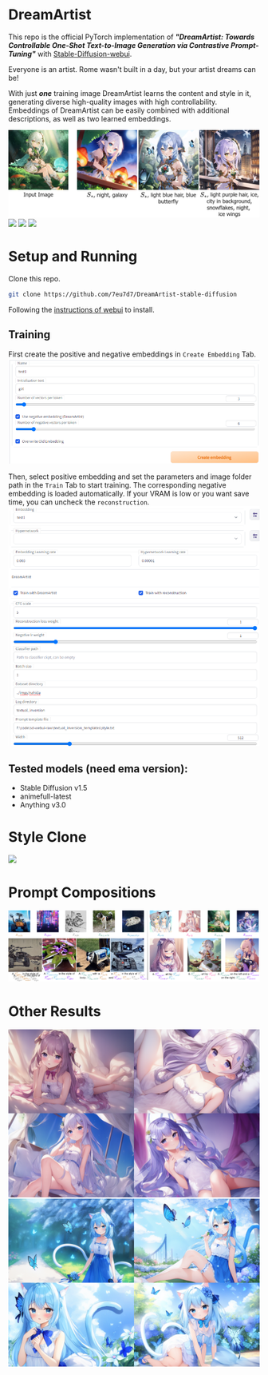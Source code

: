 # DreamArtist
This repo is the official PyTorch implementation of ***"DreamArtist: Towards Controllable One-Shot Text-to-Image Generation via Contrastive Prompt-Tuning"*** 
with [Stable-Diffusion-webui](https://github.com/AUTOMATIC1111/stable-diffusion-webui).

Everyone is an artist. Rome wasn't built in a day, but your artist dreams can be!

With just ***one*** training image DreamArtist learns the content and style in it, generating diverse high-quality images with high controllability.
Embeddings of DreamArtist can be easily combined with additional descriptions, as well as two learned embeddings.

![](imgs/exp1.png)
![](imgs/exp_text1.png)
![](imgs/exp_text2.png)
![](imgs/exp_text3.png)

# Setup and Running

Clone this repo.
```bash
git clone https://github.com/7eu7d7/DreamArtist-stable-diffusion
```

Following the [instructions of webui](https://github.com/AUTOMATIC1111/stable-diffusion-webui#automatic-installation-on-windows) to install.

## Training

First create the positive and negative embeddings in ```Create Embedding``` Tab.
![](imgs/create.png)

Then, select positive embedding and set the parameters and image folder path in the ```Train``` Tab to start training.
The corresponding negative embedding is loaded automatically.
If your VRAM is low or you want save time, you can uncheck the ```reconstruction```.
![](imgs/train.png)


## Tested models (need ema version):
+ Stable Diffusion v1.5
+ animefull-latest
+ Anything v3.0

# Style Clone
![](imgs/exp_style.png)

# Prompt Compositions
![](imgs/exp_comp.png)

# Other Results
![](imgs/cnx.png)
![](imgs/cnx2.png)